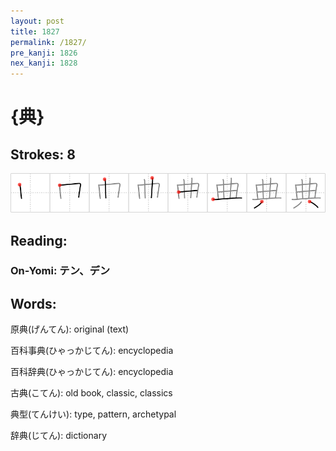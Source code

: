 ```yaml
---
layout: post
title: 1827
permalink: /1827/
pre_kanji: 1826
nex_kanji: 1828
---
```


# {典}

## Strokes: 8

<div class="stroke"><img src="../images/E585B8.png" /></div>

## Reading:

### On-Yomi: テン、デン

## Words:

原典(げんてん): original (text)

百科事典(ひゃっかじてん): encyclopedia

百科辞典(ひゃっかじてん): encyclopedia

古典(こてん): old book, classic, classics

典型(てんけい): type, pattern, archetypal

辞典(じてん): dictionary
